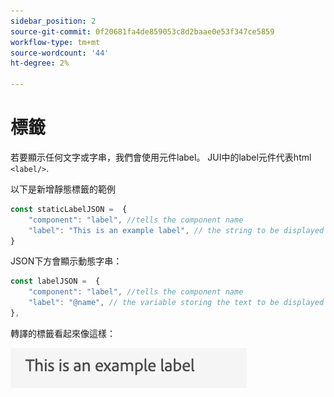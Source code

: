```yaml
---
sidebar_position: 2
source-git-commit: 0f20681fa4de859053c8d2baae0e53f347ce5859
workflow-type: tm+mt
source-wordcount: '44'
ht-degree: 2%

---
```



# 標籤

若要顯示任何文字或字串，我們會使用元件label。
JUI中的label元件代表html `<label/>`.

以下是新增靜態標籤的範例

```js title="staticLabel.js"
const staticLabelJSON =  {
    "component": "label", //tells the component name
    "label": "This is an example label", // the string to be displayed
}
```

JSON下方會顯示動態字串：

```js title="dynamicLabel.js"
const labelJSON =  {
    "component": "label", //tells the component name
    "label": "@name", // the variable storing the text to be displayed
},
```

轉譯的標籤看起來像這樣：

![標籤](./imgs/label.png "標籤")